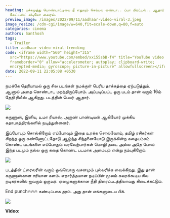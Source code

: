 ```yaml
---
heading: பச்சமுத்து பொண்டாட்டியை நீ எதுவும் செய்யல ஏண்டா.. ப்பா மிரட்டல்.. ஆதார்
  லேட்டஸ்ட் வீடியோ வைரல்.
preview_image: /images/2022/09/11/aadhaar-video-viral-3.jpeg
image_resize: /cdn-cgi/image/w=640,fit=scale-down,q=80,f=auto
categories: cinema
authors: Santhosh
tags:
  - Trailer
title: aadhaar-video-viral-trending
code: <iframe width="560" height="315"
  src="https://www.youtube.com/embed/xx155sbB-f4" title="YouTube video player"
  frameborder="0" allow="accelerometer; autoplay; clipboard-write;
  encrypted-media; gyroscope; picture-in-picture" allowfullscreen></iframe>
date: 2022-09-11 22:05:08 +0530
---
```

நமக்கே தெரியாமல் ஒரு சில படங்கள் நமக்குள் பெரிய தாக்கத்தை ஏற்படுத்தும். ஆனால் அதை கொண்டாட மறந்திருப்போம். அப்படிப்பட்ட ஒரு படம் தான் வரும் 16ம் தேதி ரிலீஸ் ஆகிறது. படத்தின் பெயர் ஆதார்.

![](/images/2022/09/11/aadhaar-video-viral.jpeg)

கருணாஸ், இனிய, உமா ரியாஸ், அருண் பாண்டியன் ஆகியோர் முக்கிய கதாபாத்திரங்களில் நடித்துள்ளனர்.

இப்போயும் சொல்கிறோம் எப்போவும் இதை உரக்க சொல்வோம், தமிழ் ரசிகர்கள் சிறந்த ஒரு கண்ணோட்டதோடு ஆழ்ந்த சிந்தனையோடு இருக்கின்ற கதையம்சம் கொண்ட படங்களை எப்போதும் வரவேற்பார்கள் மொழி தடை அல்ல அதே போல் இந்த படமும் நல்ல ஒரு கதை கொண்ட படமாக அமையும் என்று நம்புகிறோம். 

![](/images/2022/09/11/aadhaar-video-viral-1.jpeg)

படத்தின் ட்ரைலரின் வரும் ஒவ்வொரு வசனமும் புல்லரிக்க வைக்கிறது. இது தான் கருணாஸ்கான சரியான களம். எதார்த்தமான நடிப்பின் மூலம் கவரக்கூடிய சில நடிகர்களில் ஐவரும் ஒருவர். ஏழைகளுக்கான நீதி திரைப்படத்திலாவது கிடைக்கட்டும்.

End punch🔥🔥🔥 கண்டிப்பாக தரம். அது தான் எங்களுடைய பிக். 

![](/images/2022/09/11/aadhaar-video-viral-2.jpeg)

**V﻿ideo:**